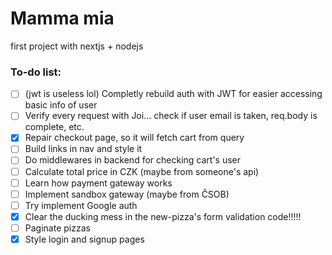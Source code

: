 # Mamma mia
first project with nextjs + nodejs

### To-do list:
- [ ] (jwt is useless lol) Completly rebuild auth with JWT for easier accessing basic info of user
- [ ] Verify every request with Joi... check if user email is taken, req.body is complete, etc.
- [x] Repair checkout page, so it will fetch cart from query
- [ ] Build links in nav and style it
- [ ] Do middlewares in backend for checking cart's user
- [ ] Calculate total price in CZK (maybe from someone's api)
- [ ] Learn how payment gateway works
- [ ] Implement sandbox gateway (maybe from ČSOB)
- [ ] Try implement Google auth
- [x] Clear the ducking mess in the new-pizza's form validation code!!!!! 
- [ ] Paginate pizzas
- [x] Style login and signup pages